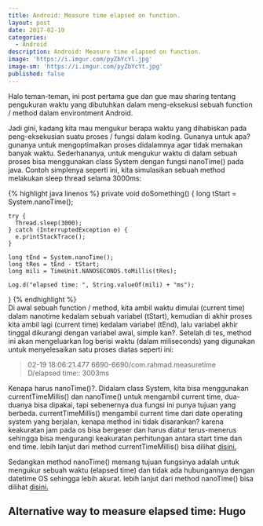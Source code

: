 ```yaml
---
title: Android: Measure time elapsed on function.
layout: post
date: 2017-02-19
categories:
  - Android
description: Android: Measure time elapsed on function.
image: 'https://i.imgur.com/pyZbYcYl.jpg'
image-sm: 'https://i.imgur.com/pyZbYcYt.jpg'
published: false
---
```


Halo teman-teman, ini post pertama gue dan gue mau sharing tentang pengukuran waktu yang dibutuhkan dalam meng-eksekusi sebuah function / method dalam environtment Android.

Jadi gini, kadang kita mau mengukur berapa waktu yang dihabiskan pada peng-eksekusian suatu proses / fungsi dalam koding. Gunanya untuk apa? gunanya untuk mengoptimalkan proses didalamnya agar tidak memakan banyak waktu. Sederhananya, untuk mengukur waktu di dalam sebuah proses bisa menggunakan class System dengan fungsi nanoTime() pada java. Contoh simplenya seperti ini, kita simulasikan sebuah method melakukan sleep thread selama 3000ms: 

{% highlight java linenos %}
private void doSomething() {
    long tStart = System.nanoTime();

    try {
      Thread.sleep(3000);
    } catch (InterruptedException e) {
      e.printStackTrace();
    }

    long tEnd = System.nanoTime();
    long tRes = tEnd - tStart;
    long mili = TimeUnit.NANOSECONDS.toMillis(tRes);

    Log.d("elapsed time: ", String.valueOf(mili) + "ms");
  }
{% endhighlight %}
<br/>
Di awal sebuah function / method, kita ambil waktu dimulai (current time) dalam nanotime kedalam sebuah variabel (tStart), kemudian di akhir proses kita ambil lagi (current time) kedalam variabel (tEnd), lalu variabel akhir tinggal dikurangi dengan variabel awal, simple kan?.
Setelah di tes, method ini akan mengeluarkan log berisi waktu (dalam miliseconds) yang digunakan untuk menyelesaikan satu proses diatas seperti ini:
>02-19 18:06:21.477 6690-6690/com.rahmad.measuretime D/elapsed time:: 3003ms

Kenapa harus nanoTime()?. Didalam class System, kita bisa menggunakan currentTimeMillis() dan nanoTime() untuk mengambil current time, dua-duanya bisa dipakai, tapi sebenernya dua fungsi ini punya tujuan yang berbeda.
currentTimeMillis() mengambil current time dari date operating system yang berjalan, kenapa method ini tidak disarankan? karena keakuratan jam pada os bisa bergeser dan harus diatur terus-menerus sehingga bisa mengurangi keakuratan perhitungan antara start time dan end time. lebih lanjut dari method currentTimeMillis() bisa dilihat [disini.](https://developer.android.com/reference/java/lang/System.html#currentTimeMillis())

Sedangkan method nanoTime() memang tujuan fungsinya adalah untuk mengukur sebuah waktu (elapsed time) dan tidak ada hubungannya dengan datetime OS sehingga lebih akurat. lebih lanjut dari method nanoTime() bisa dilihat [disini.](https://developer.android.com/reference/java/lang/System.html#nanoTime())

## Alternative way to measure elapsed time: Hugo
